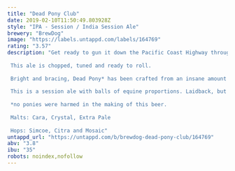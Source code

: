 ```yaml
---
title: "Dead Pony Club"
date: 2019-02-10T11:50:49.803928Z
style: "IPA - Session / India Session Ale"
brewery: "BrewDog"
image: "https://labels.untappd.com/labels/164769"
rating: "3.57"
description: "Get ready to gun it down the Pacific Coast Highway through a hop-heavy west-coast wonderland.  This ale is chopped, tuned and ready to roll.  Bright and bracing, Dead Pony* has been crafted from an insane amount of west coast hops to deliver massive citrus aromas. Dive in and the toasted malt base soon gives way to a huge box-fresh hop hit washing tropical fruit, floral hits and spicy undertones all over your palate.  This is a session ale with balls of equine proportions. Laidback, but hop-forward. California dreaming for the craft beer generation.  *no ponies were harmed in the making of this beer.  Malts: Cara, Crystal, Extra Pale  Hops: Simcoe, Citra and Mosaic"
untappd_url: "https://untappd.com/b/brewdog-dead-pony-club/164769"
abv: "3.8"
ibu: "35"
robots: noindex,nofollow
---
```

